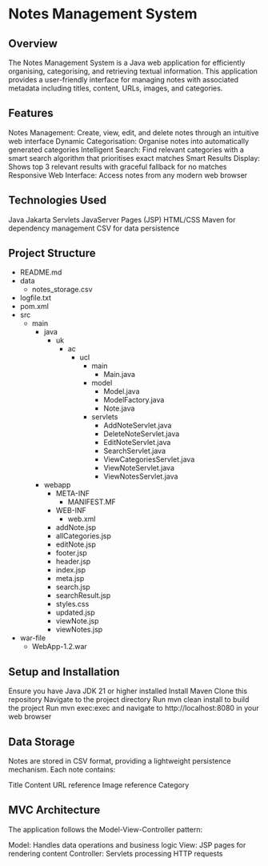 # Notes Management System

## Overview

The Notes Management System is a Java web application for efficiently organising, categorising, and retrieving textual information. This application provides a user-friendly interface for managing notes with associated metadata including titles, content, URLs, images, and categories.

## Features

Notes Management: Create, view, edit, and delete notes through an intuitive web interface
Dynamic Categorisation: Organise notes into automatically generated categories
Intelligent Search: Find relevant categories with a smart search algorithm that prioritises exact matches
Smart Results Display: Shows top 3 relevant results with graceful fallback for no matches
Responsive Web Interface: Access notes from any modern web browser
## Technologies Used

Java
Jakarta Servlets
JavaServer Pages (JSP)
HTML/CSS
Maven for dependency management
CSV for data persistence
## Project Structure

 - README.md
- data
  - notes_storage.csv
- logfile.txt
- pom.xml
- src
  - main
    - java
      - uk
        - ac
          - ucl
            - main
              - Main.java
            - model
              - Model.java
              - ModelFactory.java
              - Note.java
            - servlets
              - AddNoteServlet.java
              - DeleteNoteServlet.java
              - EditNoteServlet.java
              - SearchServlet.java
              - ViewCategoriesServlet.java
              - ViewNoteServlet.java
              - ViewNotesServlet.java
    - webapp
      - META-INF
        - MANIFEST.MF
      - WEB-INF
        - web.xml
      - addNote.jsp
      - allCategories.jsp
      - editNote.jsp
      - footer.jsp
      - header.jsp
      - index.jsp
      - meta.jsp
      - search.jsp
      - searchResult.jsp
      - styles.css
      - updated.jsp
      - viewNote.jsp
      - viewNotes.jsp
- war-file
  - WebApp-1.2.war


## Setup and Installation


Ensure you have Java JDK 21 or higher installed
Install Maven
Clone this repository
Navigate to the project directory
Run mvn clean install to build the project
Run mvn exec:exec and navigate to http://localhost:8080 in your web browser

## Data Storage

Notes are stored in CSV format, providing a lightweight persistence mechanism. Each note contains:

Title
Content
URL reference
Image reference
Category

## MVC Architecture

The application follows the Model-View-Controller pattern:


Model: Handles data operations and business logic
View: JSP pages for rendering content
Controller: Servlets processing HTTP requests
